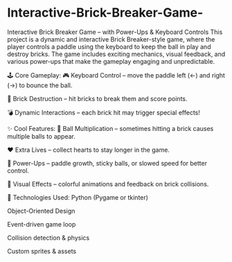 # Interactive-Brick-Breaker-Game-
Interactive Brick Breaker Game – with Power-Ups &amp; Keyboard Controls
This project is a dynamic and interactive Brick Breaker-style game, where the player controls a paddle using the keyboard to keep the ball in play and destroy bricks. The game includes exciting mechanics, visual feedback, and various power-ups that make the gameplay engaging and unpredictable.

🕹️ Core Gameplay:
🎮 Keyboard Control – move the paddle left (←) and right (→) to bounce the ball.

🧱 Brick Destruction – hit bricks to break them and score points.

💣 Dynamic Interactions – each brick hit may trigger special effects!

✨ Cool Features:
🔄 Ball Multiplication – sometimes hitting a brick causes multiple balls to appear.

❤️ Extra Lives – collect hearts to stay longer in the game.

🧲 Power-Ups – paddle growth, sticky balls, or slowed speed for better control.

🎨 Visual Effects – colorful animations and feedback on brick collisions.

🧰 Technologies Used:
Python (Pygame or tkinter)

Object-Oriented Design

Event-driven game loop

Collision detection & physics

Custom sprites & assets
